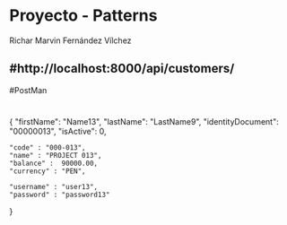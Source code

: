 # Proyecto - Patterns
Richar Marvin Fernández Vílchez

#http://localhost:8000/api/customers/
--------------------------------------------
#PostMan
#

{
	"firstName": "Name13",
	"lastName": "LastName9",
	"identityDocument": "00000013",
	"isActive": 0,
	
	"code" : "000-013",
	"name" : "PROJECT 013",
	"balance" :  90000.00,
	"currency" : "PEN",
	
	"username" : "user13",
	"password" : "password13"
}

